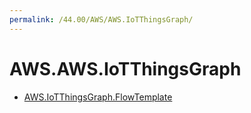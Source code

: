 ```yaml
---
permalink: /44.00/AWS/AWS.IoTThingsGraph/
---
```


# AWS.AWS.IoTThingsGraph



* [AWS.IoTThingsGraph.FlowTemplate](AWS.IoTThingsGraph.FlowTemplate.md)